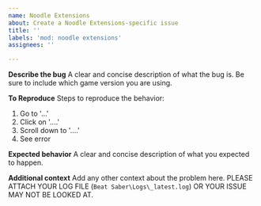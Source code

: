 ```yaml
---
name: Noodle Extensions
about: Create a Noodle Extensions-specific issue
title: ''
labels: 'mod: noodle extensions'
assignees: ''

---
```


**Describe the bug**
A clear and concise description of what the bug is. Be sure to include which game version you are using.

**To Reproduce**
Steps to reproduce the behavior:

1. Go to '...'
2. Click on '....'
3. Scroll down to '....'
4. See error

**Expected behavior**
A clear and concise description of what you expected to happen.

**Additional context**
Add any other context about the problem here. PLEASE ATTACH YOUR LOG FILE (`Beat Saber\Logs\_latest.log`) OR YOUR ISSUE
MAY NOT BE LOOKED AT.
